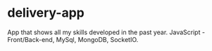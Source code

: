# delivery-app
App that shows all my skills developed in the past year. JavaScript - Front/Back-end, MySql, MongoDB, SocketIO.
